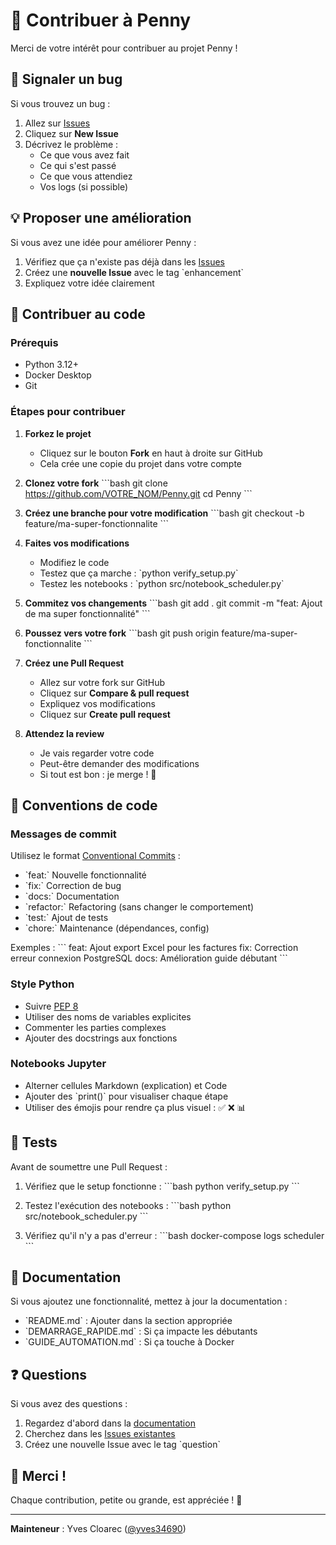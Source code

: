 # 🤝 Contribuer à Penny

Merci de votre intérêt pour contribuer au projet Penny !

## 🐛 Signaler un bug

Si vous trouvez un bug :

1. Allez sur [Issues](https://github.com/yves34690/Penny/issues)
2. Cliquez sur **New Issue**
3. Décrivez le problème :
   - Ce que vous avez fait
   - Ce qui s'est passé
   - Ce que vous attendiez
   - Vos logs (si possible)

## 💡 Proposer une amélioration

Si vous avez une idée pour améliorer Penny :

1. Vérifiez que ça n'existe pas déjà dans les [Issues](https://github.com/yves34690/Penny/issues)
2. Créez une **nouvelle Issue** avec le tag \`enhancement\`
3. Expliquez votre idée clairement

## 🔧 Contribuer au code

### Prérequis

- Python 3.12+
- Docker Desktop
- Git

### Étapes pour contribuer

1. **Forkez le projet**
   - Cliquez sur le bouton **Fork** en haut à droite sur GitHub
   - Cela crée une copie du projet dans votre compte

2. **Clonez votre fork**
   \`\`\`bash
   git clone https://github.com/VOTRE_NOM/Penny.git
   cd Penny
   \`\`\`

3. **Créez une branche pour votre modification**
   \`\`\`bash
   git checkout -b feature/ma-super-fonctionnalite
   \`\`\`

4. **Faites vos modifications**
   - Modifiez le code
   - Testez que ça marche : \`python verify_setup.py\`
   - Testez les notebooks : \`python src/notebook_scheduler.py\`

5. **Commitez vos changements**
   \`\`\`bash
   git add .
   git commit -m "feat: Ajout de ma super fonctionnalité"
   \`\`\`

6. **Poussez vers votre fork**
   \`\`\`bash
   git push origin feature/ma-super-fonctionnalite
   \`\`\`

7. **Créez une Pull Request**
   - Allez sur votre fork sur GitHub
   - Cliquez sur **Compare & pull request**
   - Expliquez vos modifications
   - Cliquez sur **Create pull request**

8. **Attendez la review**
   - Je vais regarder votre code
   - Peut-être demander des modifications
   - Si tout est bon : je merge ! 🎉

## 📝 Conventions de code

### Messages de commit

Utilisez le format [Conventional Commits](https://www.conventionalcommits.org/) :

- \`feat:\` Nouvelle fonctionnalité
- \`fix:\` Correction de bug
- \`docs:\` Documentation
- \`refactor:\` Refactoring (sans changer le comportement)
- \`test:\` Ajout de tests
- \`chore:\` Maintenance (dépendances, config)

Exemples :
\`\`\`
feat: Ajout export Excel pour les factures
fix: Correction erreur connexion PostgreSQL
docs: Amélioration guide débutant
\`\`\`

### Style Python

- Suivre [PEP 8](https://pep8.org/)
- Utiliser des noms de variables explicites
- Commenter les parties complexes
- Ajouter des docstrings aux fonctions

### Notebooks Jupyter

- Alterner cellules Markdown (explication) et Code
- Ajouter des \`print()\` pour visualiser chaque étape
- Utiliser des émojis pour rendre ça plus visuel : ✅ ❌ 📊

## 🧪 Tests

Avant de soumettre une Pull Request :

1. Vérifiez que le setup fonctionne :
   \`\`\`bash
   python verify_setup.py
   \`\`\`

2. Testez l'exécution des notebooks :
   \`\`\`bash
   python src/notebook_scheduler.py
   \`\`\`

3. Vérifiez qu'il n'y a pas d'erreur :
   \`\`\`bash
   docker-compose logs scheduler
   \`\`\`

## 📖 Documentation

Si vous ajoutez une fonctionnalité, mettez à jour la documentation :

- \`README.md\` : Ajouter dans la section appropriée
- \`DEMARRAGE_RAPIDE.md\` : Si ça impacte les débutants
- \`GUIDE_AUTOMATION.md\` : Si ça touche à Docker

## ❓ Questions

Si vous avez des questions :

1. Regardez d'abord dans la [documentation](README.md)
2. Cherchez dans les [Issues existantes](https://github.com/yves34690/Penny/issues)
3. Créez une nouvelle Issue avec le tag \`question\`

## 🎉 Merci !

Chaque contribution, petite ou grande, est appréciée ! 🙏

---

**Mainteneur** : Yves Cloarec ([@yves34690](https://github.com/yves34690))
